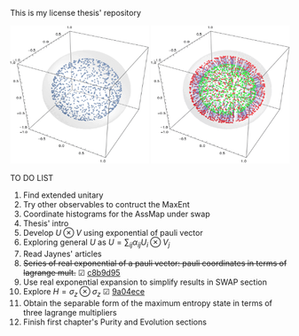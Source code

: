 This is my license thesis' repository
<p float="left">
<img src="./figures//coarse_swap_evol_20steps_1000_z=0.8_p=0.3_beta=100_delta=0.6.gif" width="250" height="250" />
<img src="./figures/swap_evol_20steps_1000_z=0.8_p=0.3_beta=100_delta=0.6.gif" width="250" height="250" />
</p>

TO DO LIST
 1. Find extended unitary
 2. Try other observables to contruct the MaxEnt
 3. Coordinate histograms for the AssMap under swap
 4. Thesis' intro
 5. Develop $U\otimes V$ using exponential of pauli vector
 6. Exploring general $U$ as $U=\sum_{ij}\alpha_{ij} U_{i}\otimes V_{j}$
 7. Read Jaynes' articles
 8. ~~Series of real exponential of a pauli vector: pauli coordinates in terms of lagrange mult.~~ &#x2611; [c8b9d95](https://github.com/ACGuerrero/tesis-adan/commit/8371c7c6653dcdbee99a91017139cb5bcb551f91)
 9. Use real exponential expansion to simplify results in SWAP section
 10. Explore $H=\sigma_{z}\otimes \sigma_{z}$ &#x2611; [9a04ece](https://github.com/ACGuerrero/tesis-adan/commit/274d771536b0b04ea4edca866fc06359d5e0b8b8)
 11. Obtain the separable form of the maximum entropy state in terms of three lagrange multipliers
 12. Finish first chapter's Purity and Evolution sections